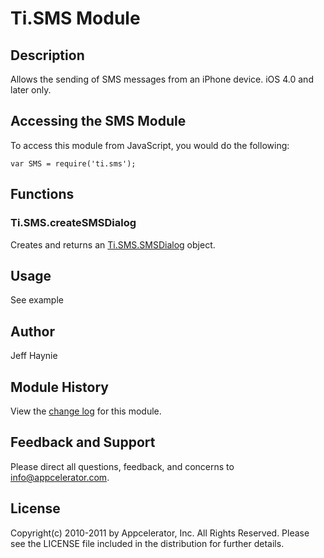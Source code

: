 # Ti.SMS Module

## Description

Allows the sending of SMS messages from an iPhone device.  iOS 4.0 and later only.

## Accessing the SMS Module

To access this module from JavaScript, you would do the following:

	var SMS = require('ti.sms');

## Functions

### Ti.SMS.createSMSDialog

Creates and returns an [Ti.SMS.SMSDialog][] object.

## Usage

See example

## Author

Jeff Haynie

## Module History

View the [change log](changelog.html) for this module.

## Feedback and Support

Please direct all questions, feedback, and concerns to [info@appcelerator.com](mailto:info@appcelerator.com?subject=iOS%20SMS%20Module).

## License

Copyright(c) 2010-2011 by Appcelerator, Inc. All Rights Reserved. Please see the LICENSE file included in the distribution for further details.

[Ti.SMS.SMSDialog]: smsdialog.html
